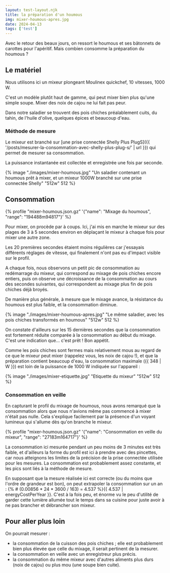 ```yaml
---
layout: test-layout.njk 
title: la préparation d'un houmous
img: mixer-houmous-apres.jpg
date: 2024-04-13
tags: ['test']
---
```


Avec le retour des beaux jours, on ressort le houmous et ses bâtonnets de carottes pour l'apéritif. Mais combien consomme la préparation du houmous ?
<!-- excerpt -->

## Le matériel
<div id="Introduction">
<div>

Nous utilisons ici un mixeur plongeant Moulinex quickchef, 10 vitesses, 1000 W.

C'est un modèle plutôt haut de gamme, qui peut mixer bien plus qu'une simple soupe. Mixer des noix de cajou ne lui fait pas peur.

Dans notre saladier se trouvent des pois chiches préalablement cuits, du tahin, de l'huile d'olive, quelques épices et beaucoup d'eau.

### Méthode de mesure

Le mixeur est branché sur [une prise connectée Shelly Plus PlugS]({{ '/posts/mesurer-la-consommation-avec-shelly-plus-plug-s/' | url }}) qui permet de mesurer sa consommation.

La puissance instantanée est collectée et enregistrée une fois par seconde.

</div>
{% image "./images/mixer-houmous.jpg" "Un saladier contenant un houmous prêt à mixer, et un mixeur 1000W branché sur une prise connectée Shelly" "512w" 512 %}
</div>

## Consommation

{% profile "mixer-houmous.json.gz" '{"name": "Mixage du houmous", "range": "194488m94817"}' %}

Pour mixer, on procède par à coups. Ici, j'ai mis en marche le mixeur sur des plages de 3 à 5 secondes environ en déplaçant le mixeur à chaque fois pour mixer une autre zone.

Les 20 premières secondes étaient moins régulières car j'essayais différents réglages de vitesse, qui finalement n'ont pas eu d'impact visible sur le profil.

A chaque fois, nous observons un petit pic de consommation au redémarrage du mixeur, qui correspond au mixage de pois chiches encore entiers, puis on observe une décroissance de la consommation au cours des secondes suivantes, qui correspondent au mixage plus fin de pois chiches déjà broyés.

De manière plus générale, à mesure que le mixage avance, la résistance du houmous est plus faible, et la consommation diminue.

{% image "./images/mixer-houmous-apres.jpg" "Le même saladier, avec les pois chiches transformés en houmous" "512w" 512 %}

On constate d'ailleurs sur les 15 dernières secondes que la consommation est fortement réduite comparée à la consommation au début du mixage. C'est une indication que... c'est prêt ! Bon appétit.

Comme les pois chiches sont fermes mais relativement mous au regard de ce que le mixeur peut mixer (rappelez vous, les noix de cajou !), et que la préparation contient beaucoup d'eau, la consommation maximale ({{ 348 | W }}) est loin de la puissance de 1000 W indiquée sur l'appareil :

{% image "./images/mixer-etiquette.jpg" "Etiquette du mixeur" "512w" 512 %}

### Consommation en veille

En capturant le profil du mixage de houmous, nous avons remarqué que la consommation alors que nous n'avions même pas commencé à mixer n'était pas nulle. Cela s'explique facilement par la présence d'un voyant lumineux qui s'allume dès qu'on branche le mixeur.

{% profile "mixer-houmous.json.gz" '{"name": "Consommation en veille du mixeur", "range": "27183m164717"}' %}

La consommation ici mesurée pendant un peu moins de 3 minutes est très faible, et d'ailleurs la forme du profil est ici à prendre avec des pincettes, car nous atteignons les limites de la précision de la prise connectée utilisée pour les mesures. La consommation est probablement assez constante, et les pics sont liés à la méthode de mesure.

En supposant que la mesure réalisée ici est correcte (ou du moins que l'ordre de grandeur est bon), on peut extrapoler la consommation sur un an :
{% # (0.00856 * 24 * 3600 / 163) = 4.537 %}{{ 4.537 | energyCostPerYear }}. C'est à la fois peu, et énorme vu le peu d'utilité de garder cette lumière allumée tout le temps dans sa cuisine pour juste avoir à ne pas brancher et débrancher son mixeur.

<div id="plusloin">

## Pour aller plus loin

On pourrait mesurer :
- la consommation de la cuisson des pois chiches ; elle est probablement bien plus élevée que celle du mixage, il serait pertinent de la mesurer.
- la consommation en veille avec un enregistreur plus précis.
- la consommation du même mixeur avec d'autres aliments plus durs (noix de cajou) ou plus mou (une soupe bien cuite).
</div>
